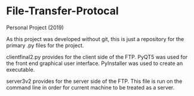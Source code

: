 # File-Transfer-Protocal
Personal Project (2019)

As this project was developed without git, this is just a repository for the primary .py files for the project.

clientfinal2.py provides for the client side of the FTP. PyQT5 was used for the front end graphical user interface. PyInstaller was used to create an executable. 

server3v2 provides for the server side of the FTP. This file is run on the command line in order for current machine to be treated as a server.

